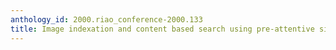 ```yaml
---
anthology_id: 2000.riao_conference-2000.133
title: Image indexation and content based search using pre-attentive similarities
---
```

